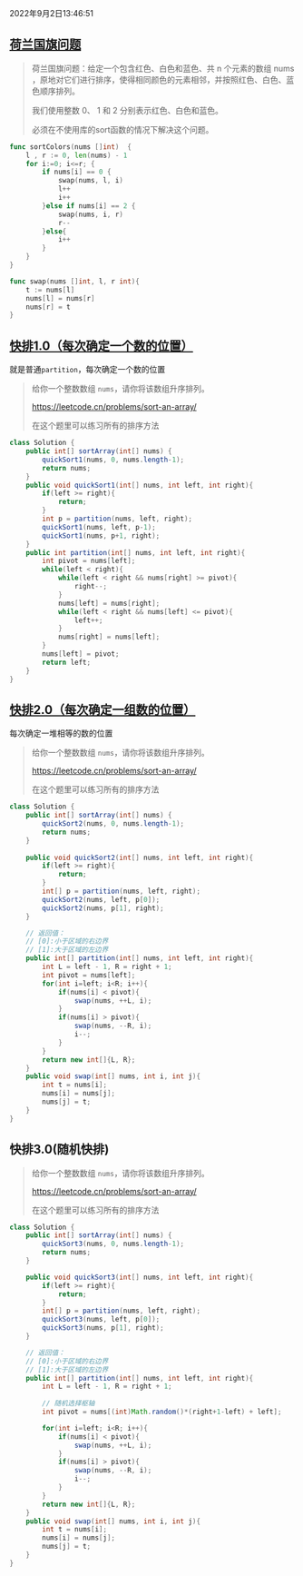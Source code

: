 2022年9月2日13:46:51

## [荷兰国旗问题](https://leetcode.cn/problems/sort-colors)

> 荷兰国旗问题：给定一个包含红色、白色和蓝色、共 n 个元素的数组 nums ，原地对它们进行排序，使得相同颜色的元素相邻，并按照红色、白色、蓝色顺序排列。
>
> 我们使用整数 0、 1 和 2 分别表示红色、白色和蓝色。
>
> 必须在不使用库的sort函数的情况下解决这个问题。
>

```go
func sortColors(nums []int)  {
    l , r := 0, len(nums) - 1
    for i:=0; i<=r; {
        if nums[i] == 0 {
            swap(nums, l, i)
            l++
            i++
        }else if nums[i] == 2 {
            swap(nums, i, r)
            r--
        }else{
            i++
        }
    }
}

func swap(nums []int, l, r int){
    t := nums[l]
    nums[l] = nums[r]
    nums[r] = t
}
```

## [快排1.0（每次确定一个数的位置）](https://leetcode.cn/problems/sort-an-array/)

就是普通`partition`，每次确定一个数的位置

> 给你一个整数数组 `nums`，请你将该数组升序排列。
>
> https://leetcode.cn/problems/sort-an-array/
>
> 在这个题里可以练习所有的排序方法

```java
class Solution {
    public int[] sortArray(int[] nums) {
        quickSort1(nums, 0, nums.length-1);
        return nums;
    }
    public void quickSort1(int[] nums, int left, int right){
        if(left >= right){
            return;
        }
        int p = partition(nums, left, right);
        quickSort1(nums, left, p-1);
        quickSort1(nums, p+1, right);
    }
    public int partition(int[] nums, int left, int right){
        int pivot = nums[left];
        while(left < right){
            while(left < right && nums[right] >= pivot){
                right--;
            }
            nums[left] = nums[right];
            while(left < right && nums[left] <= pivot){
                left++;
            }
            nums[right] = nums[left];
        }
        nums[left] = pivot;
        return left;
    }
}
```

## [快排2.0（每次确定一组数的位置）](https://leetcode.cn/problems/sort-an-array/)

每次确定一堆相等的数的位置

> 给你一个整数数组 `nums`，请你将该数组升序排列。
>
> https://leetcode.cn/problems/sort-an-array/
>
> 在这个题里可以练习所有的排序方法

```java
class Solution {
    public int[] sortArray(int[] nums) {
        quickSort2(nums, 0, nums.length-1);
        return nums;
    }
    
    public void quickSort2(int[] nums, int left, int right){
        if(left >= right){
            return;
        }
        int[] p = partition(nums, left, right);
        quickSort2(nums, left, p[0]);
        quickSort2(nums, p[1], right);
    }

    // 返回值：
    // [0]:小于区域的右边界
    // [1]:大于区域的左边界
    public int[] partition(int[] nums, int left, int right){
        int L = left - 1, R = right + 1;
        int pivot = nums[left];
        for(int i=left; i<R; i++){
            if(nums[i] < pivot){
                swap(nums, ++L, i);
            }
            if(nums[i] > pivot){
                swap(nums, --R, i);
                i--;
            }
        }
        return new int[]{L, R};
    }
    public void swap(int[] nums, int i, int j){
        int t = nums[i];
        nums[i] = nums[j];
        nums[j] = t;
    }
}
```

## 快排3.0(随机快排)

> 给你一个整数数组 `nums`，请你将该数组升序排列。
>
> https://leetcode.cn/problems/sort-an-array/
>
> 在这个题里可以练习所有的排序方法

```java
class Solution {
    public int[] sortArray(int[] nums) {
        quickSort3(nums, 0, nums.length-1);
        return nums;
    }

    public void quickSort3(int[] nums, int left, int right){
        if(left >= right){
            return;
        }
        int[] p = partition(nums, left, right);
        quickSort3(nums, left, p[0]);
        quickSort3(nums, p[1], right);
    }

    // 返回值：
    // [0]:小于区域的右边界
    // [1]:大于区域的左边界
    public int[] partition(int[] nums, int left, int right){
        int L = left - 1, R = right + 1;
        
        // 随机选择枢轴
        int pivot = nums[(int)Math.random()*(right+1-left) + left];

        for(int i=left; i<R; i++){
            if(nums[i] < pivot){
                swap(nums, ++L, i);
            }
            if(nums[i] > pivot){
                swap(nums, --R, i);
                i--;
            }
        }
        return new int[]{L, R};
    }
    public void swap(int[] nums, int i, int j){
        int t = nums[i];
        nums[i] = nums[j];
        nums[j] = t;
    }
}
```

